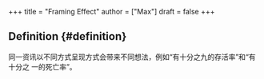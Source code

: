 +++
title = "Framing Effect"
author = ["Max"]
draft = false
+++

## Definition {#definition}

同一资讯以不同方式呈现方式会带来不同想法，例如“有十分之九的存活率”和“有十分之
一的死亡率”。

